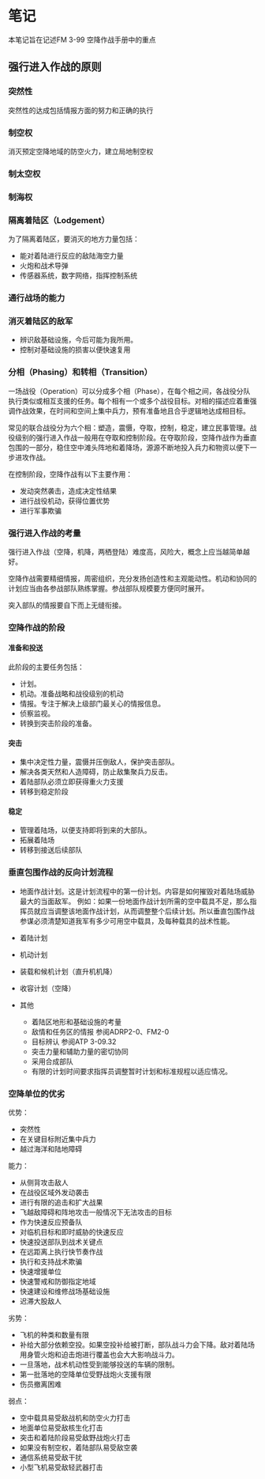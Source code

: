 # 笔记

本笔记旨在记述FM 3-99 空降作战手册中的重点

## 强行进入作战的原则

### 突然性

突然性的达成包括情报方面的努力和正确的执行

### 制空权

消灭预定空降地域的防空火力，建立局地制空权

### 制太空权

### 制海权

### 隔离着陆区（Lodgement）

为了隔离着陆区，要消灭的地方力量包括：

- 能对着陆进行反应的敌陆海空力量
- 火炮和战术导弹
- 传感器系统，数字网络，指挥控制系统

### 通行战场的能力

### 消灭着陆区的敌军

- 辨识敌基础设施，今后可能为我所用。
- 控制对基础设施的损害以便快速复用

### 分相（Phasing）和转相（Transition）

一场战役（Operation）可以分成多个相（Phase），在每个相之间，各战役分队执行类似或相互支援的任务。每个相有一个或多个战役目标。对相的描述应着重强调作战效果，在时间和空间上集中兵力，预有准备地且合乎逻辑地达成相目标。

常见的联合战役分为六个相：塑造，震慑，夺取，控制，稳定，建立民事管理。战役级别的强行进入作战一般用在夺取和控制阶段。在夺取阶段，空降作战作为垂直包围的一部分，稳住空中滩头阵地和着降场，源源不断地投入兵力和物资以便下一步进攻作战。

在控制阶段，空降作战有以下主要作用：

- 发动突然袭击，造成决定性结果
- 进行战役机动，获得位置优势
- 进行军事欺骗

### 强行进入作战的考量

强行进入作战（空降，机降，两栖登陆）难度高，风险大，概念上应当越简单越好。

空降作战需要精细情报，周密组织，充分发扬创造性和主观能动性。机动和协同的计划应当由各参战部队熟练掌握。参战部队规模要方便同时展开。

突入部队的情报要自下而上无缝衔接。

### 空降作战的阶段

#### 准备和投送

此阶段的主要任务包括：

- 计划。
- 机动。准备战略和战役级别的机动
- 情报。专注于解决上级部门最关心的情报信息。
- 侦察监视。
- 转换到突击阶段的准备。

#### 突击

- 集中决定性力量，震慑并压倒敌人，保护突击部队。
- 解决各类天然和人造障碍，防止敌集聚兵力反击。
- 着陆部队必须立即获得重火力支援
- 转移到稳定阶段

#### 稳定

- 管理着陆场，以便支持即将到来的大部队。
- 拓展着陆场
- 转移到接送后续部队

### 垂直包围作战的反向计划流程

- 地面作战计划。这是计划流程中的第一份计划。内容是如何摧毁对着陆场威胁最大的当面敌军。
例如：如果一份地面作战计划所需的空中载具不足，那么指挥员就应当调整该地面作战计划，从而调整整个后续计划。所以垂直包围作战参谋必须清楚知道我军有多少可用空中载具，及每种载具的战术性能。

- 着陆计划
- 机动计划
- 装载和候机计划（直升机机降）
- 收容计划（空降）
- 其他
  - 着陆区地形和基础设施的考量
  - 敌情和任务区的情报 参阅ADRP2-0、FM2-0
  - 目标辨认 参阅ATP 3-09.32
  - 突击力量和辅助力量的密切协同
  - 采用合成部队
  - 有限的计划时间要求指挥员调整暂时计划和标准规程以适应情况。

### 空降单位的优劣

优势：

- 突然性
- 在关键目标附近集中兵力
- 越过海洋和陆地障碍

能力：

- 从侧背攻击敌人
- 在战役区域外发动袭击
- 进行有限的追击和扩大战果
- 飞越敌障碍和阵地攻击一般情况下无法攻击的目标
- 作为快速反应预备队
- 对临机目标和即时威胁的快速反应
- 快速投送部队到战术关键点
- 在远距离上执行快节奏作战
- 执行和支持战术欺骗
- 快速增援单位
- 快速警戒和防御指定地域
- 快速建设和维修战场基础设施
- 迟滞大股敌人

劣势：

- 飞机的种类和数量有限
- 补给大部分依赖空投。如果空投补给被打断，部队战斗力会下降。敌对着陆场用身管火炮和迫击炮进行覆盖也会大大影响战斗力。
- 一旦落地，战术机动性受到能够投送的车辆的限制。
- 第一批落地的空降单位受野战炮火支援有限
- 伤员撤离困难

弱点：

- 空中载具易受敌战机和防空火力打击
- 地面单位易受敌核生化打击
- 突击和着陆阶段易受敌野战炮火打击
- 如果没有制空权，着陆部队易受敌空袭
- 通信系统易受敌干扰
- 小型飞机易受敌轻武器打击
